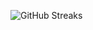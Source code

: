 ![GitHub Streaks](https://github-streaks-mqc9.onrender.com/streak/happilli/image?theme=midnight&cache_bust=1743029546)
